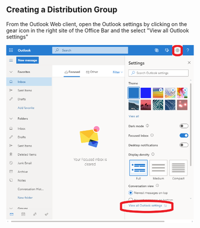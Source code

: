 ## Creating a Distribution Group

From the Outlook Web client, open the Outlook settings by clicking on the gear icon in the right site of the Office Bar and the select "View all Outlook settings"

![Image](/img/Outlook-Web/Open-OutLook-Settings.png)